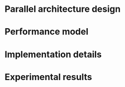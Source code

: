 # Parallel architecture design

# Performance model

# Implementation details

# Experimental results
